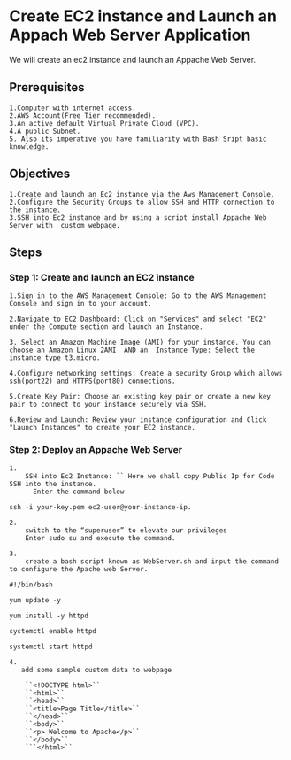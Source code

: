 # Create EC2 instance and Launch an Appach Web Server Application

We will create an ec2 instance and launch an Appache Web Server.

## Prerequisites

    1.Computer with internet access.
    2.AWS Account(Free Tier recommended).
    3.An active default Virtual Private Cloud (VPC).
    4.A public Subnet.
    5. Also its imperative you have familiarity with Bash Sript basic knowledge.

## Objectives

    1.Create and launch an Ec2 instance via the Aws Management Console.
    2.Configure the Security Groups to allow SSH and HTTP connection to the instance.
    3.SSH into Ec2 instance and by using a script install Appache Web Server with  custom webpage.

## Steps

### Step 1: Create and launch an EC2 instance

    1.Sign in to the AWS Management Console: Go to the AWS Management Console and sign in to your account.

    2.Navigate to EC2 Dashboard: Click on "Services" and select "EC2" under the Compute section and launch an Instance.

    3. Select an Amazon Machine Image (AMI) for your instance. You can choose an Amazon Linux 2AMI  AND an  Instance Type: Select the instance type t3.micro.
   
    4.Configure networking settings: Create a security Group which allows ssh(port22) and HTTPS(port80) connections.

    5.Create Key Pair: Choose an existing key pair or create a new key pair to connect to your instance securely via SSH.

    6.Review and Launch: Review your instance configuration and Click "Launch Instances" to create your EC2 instance.

### Step 2: Deploy an Appache Web Server

    1.
        SSH into Ec2 Instance: `` Here we shall copy Public Ip for Code SSH into the instance. 
        - Enter the command below 
``ssh -i your-key.pem ec2-user@your-instance-ip.``

    2.
        switch to the “superuser” to elevate our privileges 
        Enter sudo su and execute the command.

    3.
        create a bash script known as WebServer.sh and input the command to configure the Apache web Server.

 ``#!/bin/bash``

``yum update -y``

``yum install -y httpd``

``systemctl enable httpd``

``systemctl start httpd``

    4.
       add some sample custom data to webpage
       
        ``<!DOCTYPE html>``
        ``<html>``
        ``<head>``
        ``<title>Page Title</title>``
        ``</head>``
        ``<body>``
        ``<p> Welcome to Apache</p>``
        ``</body>``
        ```</html>``
  